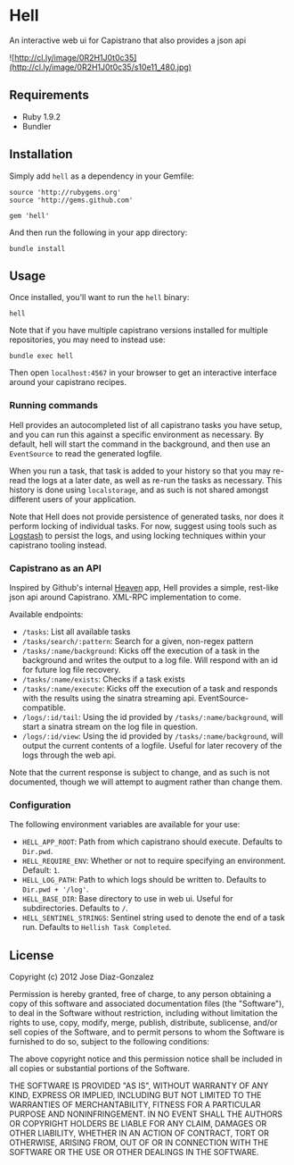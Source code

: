 # Hell

An interactive web ui for Capistrano that also provides a json api

![http://cl.ly/image/0R2H1J0t0c35](http://cl.ly/image/0R2H1J0t0c35/s10e11_480.jpg)

## Requirements

- Ruby 1.9.2
- Bundler

## Installation

Simply add `hell` as a dependency in your Gemfile:

	source 'http://rubygems.org'
	source 'http://gems.github.com'

	gem 'hell'

And then run the following in your app directory:

	bundle install

## Usage

Once installed, you'll want to run the `hell` binary:

	hell

Note that if you have multiple capistrano versions installed for multiple repositories, you may need to instead use:

	bundle exec hell

Then open `localhost:4567` in your browser to get an interactive interface around your capistrano recipes.

### Running commands

Hell provides an autocompleted list of all capistrano tasks you have setup, and you can run this against a specific environment as necessary. By default, hell will start the command in the background, and then use an `EventSource` to read the generated logfile.

When you run a task, that task is added to your history so that you may re-read the logs at a later date, as well as re-run the tasks as necessary. This history is done using `localstorage`, and as such is not shared amongst different users of your application.

Note that Hell does not provide persistence of generated tasks, nor does it perform locking of individual tasks. For now, suggest using tools such as [Logstash](http://logstash.net/) to persist the logs, and using locking techniques within your capistrano tooling instead.


### Capistrano as an API

Inspired by Github's internal [Heaven](https://github.com/blog/1241-deploying-at-github) app, Hell provides a simple, rest-like json api around Capistrano. XML-RPC implementation to come.

Available endpoints:

- `/tasks`: List all available tasks
- `/tasks/search/:pattern`: Search for a given, non-regex pattern
- `/tasks/:name/background`: Kicks off the execution of a task in the background and writes the output to a log file. Will respond with an id for future log file recovery.
- `/tasks/:name/exists`: Checks if a task exists
- `/tasks/:name/execute`: Kicks off the execution of a task and responds with the results using the sinatra streaming api. EventSource-compatible.
- `/logs/:id/tail`: Using the id provided by `/tasks/:name/background`, will start a sinatra stream on the log file in question.
- `/logs/:id/view`: Using the id provided by `/tasks/:name/background`, will output the current contents of a logfile. Useful for later recovery of the logs through the web api.

Note that the current response is subject to change, and as such is not documented, though we will attempt to augment rather than change them.

### Configuration

The following environment variables are available for your use:

- `HELL_APP_ROOT`: Path from which capistrano should execute. Defaults to `Dir.pwd`.
- `HELL_REQUIRE_ENV`: Whether or not to require specifying an environment. Default: `1`.
- `HELL_LOG_PATH`: Path to which logs should be written to. Defaults to `Dir.pwd + '/log'`.
- `HELL_BASE_DIR`: Base directory to use in web ui. Useful for subdirectories. Defaults to `/`.
- `HELL_SENTINEL_STRINGS`: Sentinel string used to denote the end of a task run. Defaults to `Hellish Task Completed`.

## License

Copyright (c) 2012 Jose Diaz-Gonzalez

Permission is hereby granted, free of charge, to any person obtaining
a copy of this software and associated documentation files (the
"Software"), to deal in the Software without restriction, including
without limitation the rights to use, copy, modify, merge, publish,
distribute, sublicense, and/or sell copies of the Software, and to
permit persons to whom the Software is furnished to do so, subject to
the following conditions:

The above copyright notice and this permission notice shall be
included in all copies or substantial portions of the Software.

THE SOFTWARE IS PROVIDED "AS IS", WITHOUT WARRANTY OF ANY KIND,
EXPRESS OR IMPLIED, INCLUDING BUT NOT LIMITED TO THE WARRANTIES OF
MERCHANTABILITY, FITNESS FOR A PARTICULAR PURPOSE AND
NONINFRINGEMENT. IN NO EVENT SHALL THE AUTHORS OR COPYRIGHT HOLDERS BE
LIABLE FOR ANY CLAIM, DAMAGES OR OTHER LIABILITY, WHETHER IN AN ACTION
OF CONTRACT, TORT OR OTHERWISE, ARISING FROM, OUT OF OR IN CONNECTION
WITH THE SOFTWARE OR THE USE OR OTHER DEALINGS IN THE SOFTWARE.
